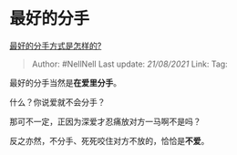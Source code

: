 # 最好的分手
[最好的分手方式是怎样的?](https://www.zhihu.com/question/299256126/answer/1306171077)

> Author: #NellNell 
> Last update: *21/08/2021* 
> Link:
> Tag: 

最好的分手当然是**在爱里分手**。

什么？你说爱就不会分手？

那可不一定，正因为深爱才忍痛放对方一马啊不是吗？

反之亦然，不分手、死死咬住对方不放的，恰恰是**不爱**。